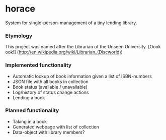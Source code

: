 # horace
System for single-person-management of a tiny lending library.

### Etymology
This project was named after the Librarian of the Unseen University. [Oook ook!] (http://en.wikipedia.org/wiki/Librarian_(Discworld))

### Implemented functionality
* Automatic lookup of book information given a list of ISBN-numbers
* JSON file with all books in collection
* Book status (available / unavailable)
* Log/history of status change actions
* Lending a book

### Planned functionality
* Taking in a book
* Generated webpage with list of collection
* Data-object with library members?


